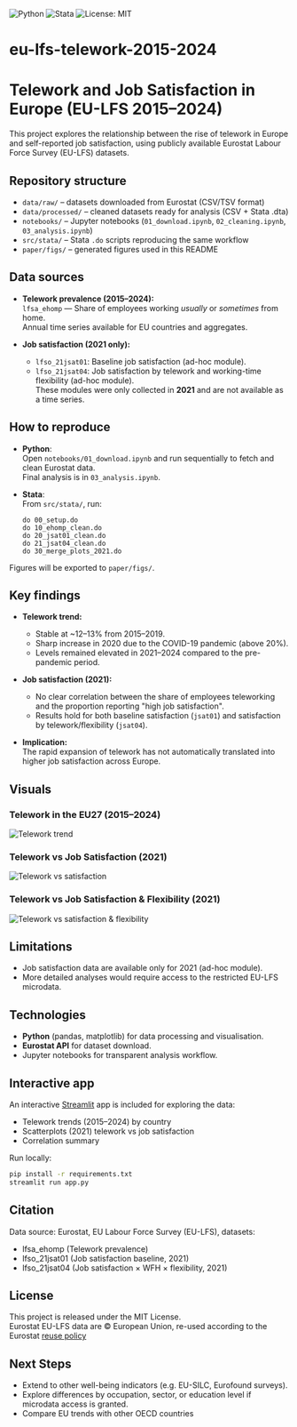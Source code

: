 ![Python](https://img.shields.io/badge/Python-3.10-blue)
![Stata](https://img.shields.io/badge/Stata-17-lightgrey)
![License: MIT](https://img.shields.io/badge/License-MIT-green)

# eu-lfs-telework-2015-2024
# Telework and Job Satisfaction in Europe (EU-LFS 2015–2024)

This project explores the relationship between the rise of telework in Europe and self-reported job satisfaction, using publicly available Eurostat Labour Force Survey (EU-LFS) datasets.


## Repository structure

- `data/raw/` – datasets downloaded from Eurostat (CSV/TSV format)  
- `data/processed/` – cleaned datasets ready for analysis (CSV + Stata .dta)  
- `notebooks/` – Jupyter notebooks (`01_download.ipynb`, `02_cleaning.ipynb`, `03_analysis.ipynb`)  
- `src/stata/` – Stata `.do` scripts reproducing the same workflow  
- `paper/figs/` – generated figures used in this README  

## Data sources

- **Telework prevalence (2015–2024):**  
  `lfsa_ehomp` — Share of employees working *usually* or *sometimes* from home.  
  Annual time series available for EU countries and aggregates.

- **Job satisfaction (2021 only):**  
  - `lfso_21jsat01`: Baseline job satisfaction (ad-hoc module).  
  - `lfso_21jsat04`: Job satisfaction by telework and working-time flexibility (ad-hoc module).  
  These modules were only collected in **2021** and are not available as a time series.

## How to reproduce
- **Python**:  
  Open `notebooks/01_download.ipynb` and run sequentially to fetch and clean Eurostat data.  
  Final analysis is in `03_analysis.ipynb`.

- **Stata**:  
  From `src/stata/`, run:
  
  ```
  do 00_setup.do
  do 10_ehomp_clean.do
  do 20_jsat01_clean.do
  do 21_jsat04_clean.do
  do 30_merge_plots_2021.do
  
  ```
Figures will be exported to `paper/figs/`.
  
## Key findings

- **Telework trend:**  
  - Stable at ~12–13% from 2015–2019.  
  - Sharp increase in 2020 due to the COVID-19 pandemic (above 20%).  
  - Levels remained elevated in 2021–2024 compared to the pre-pandemic period.  

- **Job satisfaction (2021):**  
  - No clear correlation between the share of employees teleworking and the proportion reporting "high job satisfaction".  
  - Results hold for both baseline satisfaction (`jsat01`) and satisfaction by telework/flexibility (`jsat04`).  

- **Implication:**  
  The rapid expansion of telework has not automatically translated into higher job satisfaction across Europe.

## Visuals

### Telework in the EU27 (2015–2024)
![Telework trend](figures/eu27_telework_2015_2024.png)

### Telework vs Job Satisfaction (2021)
![Telework vs satisfaction](figures/telework_vs_satisfaction_2021.png)

### Telework vs Job Satisfaction & Flexibility (2021)
![Telework vs satisfaction & flexibility](figures/telework_vs_satisfaction_flex_2021.png)

## Limitations

- Job satisfaction data are available only for 2021 (ad-hoc module).  
- More detailed analyses would require access to the restricted EU-LFS microdata.  

## Technologies

- **Python** (pandas, matplotlib) for data processing and visualisation.  
- **Eurostat API** for dataset download.  
- Jupyter notebooks for transparent analysis workflow.

## Interactive app 

An interactive [Streamlit](https://streamlit.io) app is included for exploring the data:

- Telework trends (2015–2024) by country
- Scatterplots (2021) telework vs job satisfaction
- Correlation summary

Run locally:

```bash
pip install -r requirements.txt
streamlit run app.py

```

## Citation

Data source: Eurostat, EU Labour Force Survey (EU-LFS), datasets:
- lfsa_ehomp (Telework prevalence)
- lfso_21jsat01 (Job satisfaction baseline, 2021)
- lfso_21jsat04 (Job satisfaction × WFH × flexibility, 2021)

## License

This project is released under the MIT License.  
Eurostat EU-LFS data are © European Union, re-used according to the Eurostat [reuse policy](https://ec.europa.eu/info/legal-notice_en)


## Next Steps

- Extend to other well-being indicators (e.g. EU-SILC, Eurofound surveys).  
- Explore differences by occupation, sector, or education level if microdata access is granted.  
- Compare EU trends with other OECD countries

